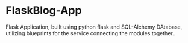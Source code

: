 # FlaskBlog-App

Flask Application, built using python flask and SQL-Alchemy DAtabase, utilizing blueprints for the service connecting the modules together.. 

